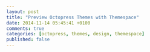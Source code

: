```yaml
---
layout: post
title: "Preview Octopress Themes with Themespace"
date: 2014-11-14 05:45:41 +0100
comments: true
categories: [octopress, themes, design, themespace]
published: false
---
```

